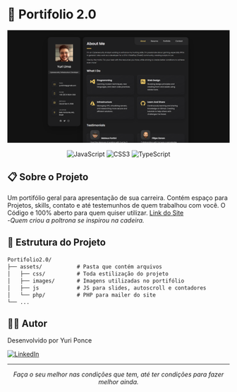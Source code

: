 # 📑 Portifolio 2.0

<p align="center">
  <img src="./assets/images/print.png" alt="Screenshot do Projeto Barbearia Pavanello" width="800px">
</p>

<p align="center">
  <img src="https://img.shields.io/badge/JavaScript-grey?style=for-the-badge&logo=javascript" alt="JavaScript">
  <img src="https://img.shields.io/badge/CSS3-grey?style=for-the-badge&logo=CSS3" alt="CSS3">
  <img src="https://img.shields.io/badge/PHP-grey?style=for-the-badge&logo=PHP" alt="TypeScript">

</p>

## 📋 Sobre o Projeto

Um portifólio geral para apresentação de sua carreira. Contém espaço para Projetos, skills, contato e até testemunhos de quem trabalhou com você. O Código e 100% aberto para quem quiser utilizar.
[Link do Site](https://portifolio-p2.netlify.app/) <br>-*Quem criou a poltrona se inspirou na cadeira.*

## 📂 Estrutura do Projeto

```
Portifolio2.0/
├── assets/           # Pasta que contém arquivos
│   ├── css/          # Toda estilização do projeto
│   ├── images/       # Imagens utilizadas no portifólio
│   ├── js            # JS para slides, autoscroll e contadores
│   └── php/          # PHP para mailer do site
└── ...
```
## 👨‍💻 Autor

Desenvolvido por Yuri Ponce

[![LinkedIn](https://img.shields.io/badge/LinkedIn-Yuri_Ponce-blue?style=for-the-badge&logo=linkedin)](https://www.linkedin.com/in/yurilim4/)

---

<p align="center">
  <i>Faça o seu melhor nas condições que tem, até ter condições para fazer melhor ainda.</i>
</p>